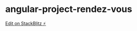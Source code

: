 # angular-project-rendez-vous

[Edit on StackBlitz ⚡️](https://stackblitz.com/edit/angular-project-rendez-vous)